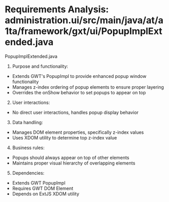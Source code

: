 # Requirements Analysis: administration.ui/src/main/java/at/a1ta/framework/gxt/ui/PopupImplExtended.java

PopupImplExtended.java
1. Purpose and functionality:
- Extends GWT's PopupImpl to provide enhanced popup window functionality
- Manages z-index ordering of popup elements to ensure proper layering
- Overrides the onShow behavior to set popups to appear on top

2. User interactions:
- No direct user interactions, handles popup display behavior

3. Data handling:
- Manages DOM element properties, specifically z-index values
- Uses XDOM utility to determine top z-index value

4. Business rules:
- Popups should always appear on top of other elements
- Maintains proper visual hierarchy of overlapping elements

5. Dependencies:
- Extends GWT PopupImpl
- Requires GWT DOM Element
- Depends on ExtJS XDOM utility